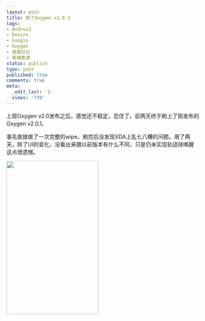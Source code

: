 ```yaml
---
layout: post
title: 刷了Oxygen v2.0.1
tags:
- Android
- Desire
- Google
- Oxygen
- 桌面日记
- 青梅煮酒
status: publish
type: post
published: true
comments: true
meta:
  _edit_last: '1'
  views: '739'
---
```

上周Oxygen v2.0发布之后，感觉还不稳定，忍住了。前两天终于刷上了刚发布的Oxygen v2.0.1。

事先直接做了一次完整的wipe，刷完后没发现XDA上乱七八糟的问题。用了两天，除了UI的变化，没看出来跟以前版本有什么不同，只是仍未实现轨迹球唤醒这点很遗憾。

<a href="https://picasaweb.google.com/lh/photo/C-dYsOdeOj-iYlIZm_l8IA?feat=embedwebsite"><img src="https://lh3.googleusercontent.com/_ceUJ_lBTHzc/TXOfYdamg3I/AAAAAAAABmc/F_2AXlKogkA/s400/snap20110306_223834.png" height="400" width="240" /></a>
